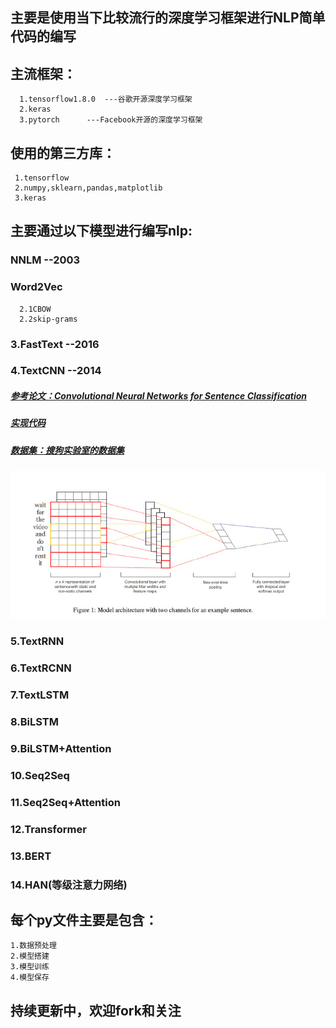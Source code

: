 ## 主要是使用当下比较流行的深度学习框架进行NLP简单代码的编写

## 主流框架：

      1.tensorflow1.8.0  ---谷歌开源深度学习框架
      2.keras
      3.pytorch      ---Facebook开源的深度学习框架

## 使用的第三方库：

     1.tensorflow
     2.numpy,sklearn,pandas,matplotlib
     3.keras

## 主要通过以下模型进行编写nlp:

   ### NNLM  --2003

   ### Word2Vec 
      2.1CBOW
      2.2skip-grams

   ### 3.FastText  --2016

   ### 4.TextCNN   --2014 
   ##### [参考论文：Convolutional Neural Networks for Sentence Classification](https://arxiv.org/abs/1408.5882)
   ##### [实现代码](https://github.com/jiangzhongkai/NLP_From_Zero_to_One/tree/master/TextCNN)
   ##### [数据集：搜狗实验室的数据集](https://www.sogou.com/labs/resource/cs.php)
   ##### ![image](images/textCNN.jpg)
   ### 5.TextRNN

   ### 6.TextRCNN

   ### 7.TextLSTM

   ### 8.BiLSTM

   ### 9.BiLSTM+Attention

   ### 10.Seq2Seq

   ### 11.Seq2Seq+Attention

   ### 12.Transformer

   ### 13.BERT 

   ### 14.HAN(等级注意力网络)
     

## 每个py文件主要是包含：

    1.数据预处理
    2.模型搭建
    3.模型训练
    4.模型保存

## 持续更新中，欢迎fork和关注



